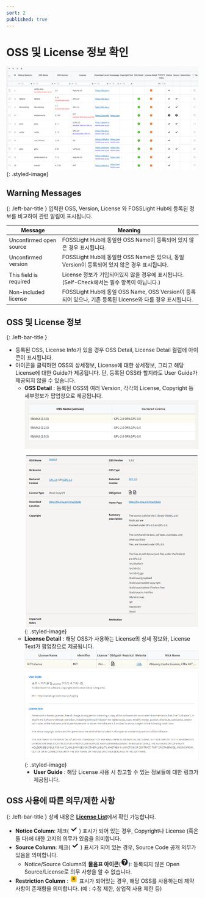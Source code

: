 ```yaml
---
sort: 2
published: true
---
```


# OSS 및 License 정보 확인  
![oss_table](images/2_self_check_oss_table.png){: .styled-image} 

## Warning Messages
{: .left-bar-title }
입력한 OSS, Version, License 와 FOSSLight Hub에 등록된 정보를 비교하여 관련 알림이 표시됩니다.  

| Message | Meaning |
|------|-----|
| Unconfirmed open source | FOSSLight Hub에 동일한 OSS Name이 등록되어 있지 않은 경우 표시됩니다. |
| Unconfirmed version | FOSSLight Hub에 동일한 OSS Name은 있으나, 동일 Version이 등록되어 있지 않은 경우 표시됩니다. |
| This field is required | License 정보가 기입되어있지 않을 경우에 표시됩니다. <br>(Self-Check에서는 필수 항목이 아닙니다.) |
| Non-included license | FOSSLight Hub에 동일 OSS Name, OSS Version이 등록되어 있으나, 기존 등록된 License와 다를 경우 표시됩니다. |


## OSS 및 License 정보
{: .left-bar-title }
- 등록된 OSS, License Info가 있을 경우 OSS Detail, License Detail 컬럼에 아이콘이 표시됩니다.   
- 아이콘을 클릭하면 OSS의 상세정보, License에 대한 상세정보, 그리고 해당 License에 대한 Guide가 제공됩니다. 단, 등록된 OSS라 할지라도 User Guide가 제공되지 않을 수 있습니다.
    - **OSS Detail** : 등록된 OSS의 여러 Version, 각각의 License, Copyright 등 세부정보가 팝업창으로 제공됩니다.  
      ![selfcheck_oss_detail](images/2_self_check_oss_detail.png){: .styled-image}    
    - **License Detail** : 해당 OSS가 사용하는 License의 상세 정보와, License Text가 팝업창으로 제공됩니다.
      ![selfcheck_license_detail](images/2_self_check_license_detail.png){: .styled-image}   
        - **User Guide** : 해당 License 사용 시 참고할 수 있는 정보들에 대한 링크가 제공됩니다.


## OSS 사용에 따른 의무/제한 사항
{: .left-bar-title }
상세 내용은 [**License List**](../../menu/2_license.md)에서 확인 가능합니다.  
- **Notice Column**: 체크(![ObligationCheck](images/check_icon.png)) 표시가 되어 있는 경우, 
  Copyright나 License (혹은 둘 다)에 대한 고지의 의무가 있음을 의미합니다.
- **Source Column**: 체크(![ObligationCheck](images/check_icon.png)) 표시가 되어 있는 경우,
  Source Code 공개 의무가 있음을 의미합니다.
  - Notice/Source Column의 **물음표 아이콘**(<img src="images/2_self_check_unclear_icon.png" width="20" height="20" />): 
    등록되지 않은 Open Source/License로 의무 사항을 알 수 없습니다.
- **Restriction Column** : ![RestrictionIcon](images/restriction_icon.png) 표시가 되어있는 경우, 
  해당 OSS를 사용하는데 제약사항이 존재함을 의미합니다. (예 : 수정 제한, 상업적 사용 제한 등)